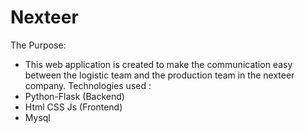 # Nexteer
The Purpose:
   - This web application is created to make the communication easy between the logistic team and the production team in the nexteer company.
Technologies used : 
  - Python-Flask (Backend) 
  - Html CSS Js (Frontend)
  - Mysql 
